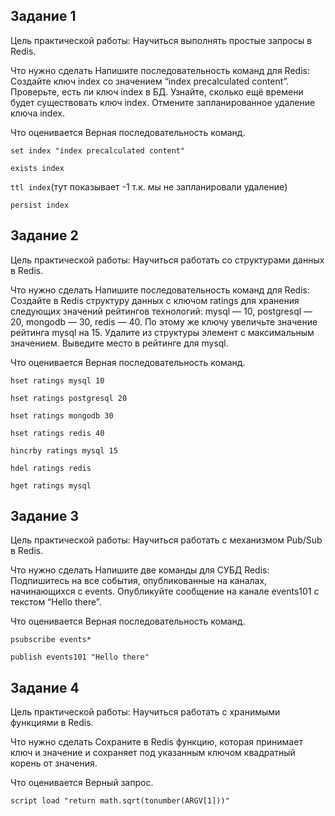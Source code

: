 ## Задание 1

Цель практической работы:
Научиться выполнять простые запросы в Redis.

Что нужно сделать
Напишите последовательность команд для Redis:
Создайте ключ index со значением “index precalculated content”.
Проверьте, есть ли ключ index в БД.
Узнайте, сколько ещё времени будет существовать ключ index.
Отмените запланированное удаление ключа index.

Что оценивается
Верная последовательность команд.

`set index "index precalculated content"`

`exists index`

`ttl index`(тут показывает -1 т.к. мы не запланировали удаление)

`persist index`

## Задание 2

Цель практической работы:
Научиться работать со структурами данных в Redis.

Что нужно сделать
Напишите последовательность команд для Redis:
Создайте в Redis структуру данных с ключом ratings для хранения следующих значений рейтингов технологий: mysql — 10, postgresql — 20, mongodb — 30, redis — 40.
По этому же ключу увеличьте значение рейтинга mysql на 15.
Удалите из структуры элемент с максимальным значением.
Выведите место в рейтинге для mysql.

Что оценивается
Верная последовательность команд.

`hset ratings mysql 10`

`hset ratings postgresql 20`

`hset ratings mongodb 30`

`hset ratings redis 40`

`hincrby ratings mysql 15`

`hdel ratings redis`

`hget ratings mysql`

## Задание 3

Цель практической работы:
Научиться работать с механизмом Pub/Sub в Redis.

Что нужно сделать
Напишите две команды для СУБД Redis:
Подпишитесь на все события, опубликованные на каналах, начинающихся с events.
Опубликуйте сообщение на канале events101 с текстом “Hello there”.

Что оценивается
Верная последовательность команд.

`psubscribe events*`

`publish events101 "Hello there"`

## Задание 4

Цель практической работы:
Научиться работать с хранимыми функциями в Redis.

Что нужно сделать
Сохраните в Redis функцию, которая принимает ключ и значение и сохраняет под указанным ключом квадратный корень от значения.

Что оценивается
Верный запрос.

`script load "return math.sqrt(tonumber(ARGV[1]))"`

